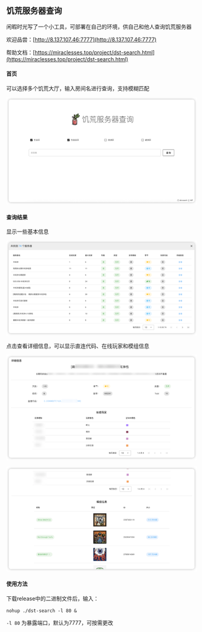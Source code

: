 ## 饥荒服务器查询

闲暇时光写了一个小工具，可部署在自己的环境，供自己和他人查询饥荒服务器

欢迎品尝：[http://8.137.107.46:7777](http://8.137.107.46:7777)

帮助文档：[https://miraclesses.top/project/dst-search.html](https://miraclesses.top/project/dst-search.html)

#### 首页

可以选择多个饥荒大厅，输入房间名进行查询，支持模糊匹配

![查询首页](api/docs/images/home.png)

#### 查询结果

显示一些基本信息

![查询结果](api/docs/images/search.png)

点击查看详细信息，可以显示直连代码、在线玩家和模组信息

![详细信息](api/docs/images/detail1.png)

![详细信息](api/docs/images/detail2.png)

#### 使用方法

下载release中的二进制文件后，输入：

```shell
nohup ./dst-search -l 80 &
```

`-l 80` 为暴露端口，默认为7777，可按需更改

